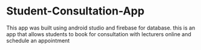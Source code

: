 # Student-Consultation-App
This app was built using android studio and firebase for database. this is an app that allows students to book for consultation with lecturers online and schedule an appointment 
